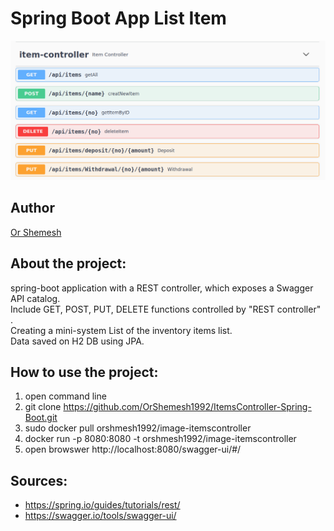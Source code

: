 # Spring Boot App List Item
![image](https://raw.githubusercontent.com/OrShemesh1992/ItemsController-Spring-Boot/main/image/image_project.png)


## Author
 [Or Shemesh](https://github.com/OrShemesh1992)


## About the project:
spring-boot application with a REST controller, which exposes a Swagger API catalog.<br />
Include GET, POST, PUT, DELETE functions controlled by "REST controller" .<br />
Creating a mini-system List of the inventory items list.<br />
Data saved on H2 DB using JPA.


## How to use the project:
1. open command line<br />
2. git clone https://github.com/OrShemesh1992/ItemsController-Spring-Boot.git<br />
3. sudo docker pull orshmesh1992/image-itemscontroller<br />
4. docker run -p 8080:8080 -t orshmesh1992/image-itemscontroller<br />
5. open browswer http://localhost:8080/swagger-ui/#/

## Sources:

* https://spring.io/guides/tutorials/rest/
* https://swagger.io/tools/swagger-ui/
